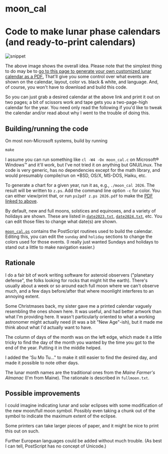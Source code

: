 # moon_cal

Code to make lunar phase calendars (and ready-to-print calendars)
=================================================================
![snippet](https://github.com/user-attachments/assets/fcfb4702-c1fd-4ef8-ae71-b2c32300b172)

The above image shows the overall idea.  Please note that the simplest thing to do may be to [go to this page to generate your own customized lunar calendar as a PDF.](https://www.projectpluto.com/moon_cal.htm)  That'll give you some control over what events are shown on the calendar,  layout,  color vs. black & white,  and language.  And,  of course,  you won't have to download and build this code.

So you can just grab a desired calendar at the above link and print it out on two pages;  a bit of scissors work and tape gets you a two-page-high calendar for the year.  You need only read the following if you'd like to tweak the calendar and/or read about why I went to the trouble of doing this.

Building/running the code
-------------------------

On most non-Microsoft systems,  build by running
```c
make
```
I assume you can run something like `cl -W4 -Ox moon_cal.c` on Microsoft® Windows™ and it'll work,  but I've not tried it on anything but GNU/Linux.  The code is very generic,  has no dependencies except for the math library,  and would presumably compile/run on *BSD,  OS/X,  MS-DOS,  Haiku,  etc.

To generate a chart for a given year,  run it as,  e.g.,  `./moon_cal 2026`.  The result will be written to `z.ps`.  Add the command line option `-c` for color.  You can either view/print that,  or run `ps2pdf z.ps 2026.pdf` to make the [PDF linked to above](https://github.com/Bill-Gray/moon_cal/blob/master/2026.pdf).

By default,  new and full moons,  solstices and equinoxes,  and a variety of holidays are shown.  These are listed in [`date2023.txt`](https://github.com/Bill-Gray/moon_cal/blob/master/date2023.txt),  [`date2024.txt`](https://github.com/Bill-Gray/moon_cal/blob/master/date2024.txt),  etc.  You can edit those files to change what date(s) are shown.

[`moon_cal.ps`](https://github.com/Bill-Gray/moon_cal/blob/master/moon_cal.ps) contains the PostScript routines used to build the calendar.  Editing this,  you can edit the `sunday` and `holiday` sections to change the colors used for those events.  (I really just wanted Sundays and holidays to stand out a little to make navigation easier.)

Rationale
---------
I do a fair bit of work writing software for asteroid observers ("planetary defense",  the folks looking for rocks that might hit the earth).  There's usually about a week or so around each full moon where we can't observe much,  and a few days before/after that where moonlight interferes to an annoying extent.

Some Christmases back,  my sister gave me a printed calendar vaguely resembling the ones shown here.  It was useful,  and had better artwork than what I'm providing here.  It wasn't particularly oriented to what a working astronomer might actually need (it was a bit "New Age"-ish),  but it made me think about what I'd actually want to have.

The column of days of the month was on the left edge,  which made it a little tricky to find the day of the month you wanted by the time you got to the end of the year.  Putting it in the middle helped.

I added the 'Su Mo Tu..." to make it still easier to find the desired day,  and made it possible to note other days.

The lunar month names are the traditional ones from the _Maine Farmer's Almanac_ (I'm from Maine).  The rationale is described in `fullmoon.txt`.

Possible improvements
---------------------
I could imagine indicating lunar and solar eclipses with some modification of the new moon/full moon symbol.  Possibly even taking a chunk out of the symbol to indicate the maximum extent of the eclipse.

Some printers can take larger pieces of paper,  and it might be nice to print this out on such.

Further European languages could be added without much trouble.  (As best I can tell,  PostScript has no concept of Unicode.)
